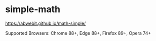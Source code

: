 # simple-math
https://abwebit.github.io/math-simple/

Supported Browsers: Chrome 88+, Edge 88+, Firefox 89+, Opera 74+
